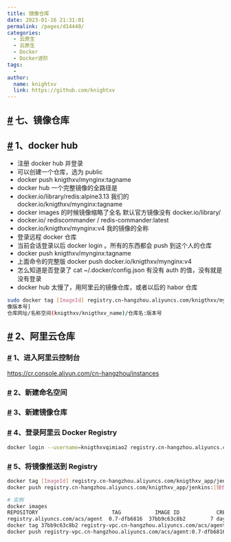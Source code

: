 ```yaml
---
title: 镜像仓库
date: 2023-01-16 21:31:01
permalink: /pages/d14440/
categories:
  - 云原生
  - 云原生
  - Docker
  - Docker进阶
tags:
  - 
author: 
  name: knightxv
  link: https://github.com/knightxv
---
```

## [#](#七、镜像仓库) 七、镜像仓库

## [#](#_1、docker-hub) 1、docker hub

-   注册 docker hub 并登录
-   可以创建一个仓库，选为 public
-   docker push knigthxv/mynginx:tagname
-   docker hub 一个完整镜像的全路径是
-   docker.io/library/redis:alpine3.13 我们的 docker.io/knigthxv/mynginx:tagname
-   docker images 的时候镜像缩略了全名 默认官方镜像没有 docker.io/library/
-   docker.io/ rediscommander / redis-commander:latest
-   docker.io/knigthxv/mynginx:v4 我的镜像的全称
-   登录远程 docker 仓库
-   当前会话登录以后 docker login 。所有的东西都会 push 到这个人的仓库
-   docker push knigthxv/mynginx:tagname
-   上面命令的完整版 docker push docker.io/knigthxv/mynginx:v4
-   怎么知道是否登录了 cat ~/.docker/config.json 有没有 auth 的值，没有就是没有登录
-   docker hub 太慢了，用阿里云的镜像仓库，或者以后的 habor 仓库

```sh
sudo docker tag [ImageId] registry.cn-hangzhou.aliyuncs.com/knigthxv/mynginx:[镜像版sudo docker push registry.cn-hangzhou.aliyuncs.com/knigthxv/mynginx:[镜
像版本号]
仓库网址/名称空间(knigthxv/knigthxv_name)/仓库名:版本号
```

## [#](#_2、阿里云仓库) 2、阿里云仓库

### [#](#_1、进入阿里云控制台) 1、进入阿里云控制台

https://cr.console.aliyun.com/cn-hangzhou/instances

### [#](#_2、新建命名空间) 2、新建命名空间

### [#](#_3、新建镜像仓库) 3、新建镜像仓库

### [#](#_4、登录阿里云docker-registry) 4、登录阿里云 Docker Registry

```sh
docker login --username=knigthxvqimiao2 registry.cn-hangzhou.aliyuncs.com
```

### [#](#_5、将镜像推送到registry) 5、将镜像推送到 Registry

```sh
docker tag [ImageId] registry.cn-hangzhou.aliyuncs.com/knigthxv_app/jenkins:[镜像版本号]
docker push registry.cn-hangzhou.aliyuncs.com/knigthxv_app/jenkins:[镜像版本号]
```

```sh
# 实例
docker images
REPOSITORY                        TAG       	IMAGE ID     		CREATED        VIRTUAL SIZE
registry.aliyuncs.com/acs/agent  0.7-dfb6816  37bb9c63c8b2        7 days ago          37.89 MB
docker tag 37bb9c63c8b2 registry-vpc.cn-hangzhou.aliyuncs.com/acs/agent:0.7-dfb6816
docker push registry-vpc.cn-hangzhou.aliyuncs.com/acs/agent:0.7-dfb6816
```
